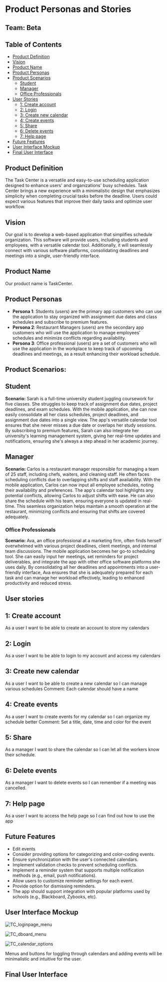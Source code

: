 # Product Personas and Stories

## Team: Beta

## Table of Contents

- [Product Definition](#product-definition)
- [Vision](#vision)
- [Product Name](#product-name)
- [Product Personas](#product-personas)
- [Product Scenarios](#product-scenarios)
  - [Student](#student)
  - [Manager](#manager)
  - [Office Professionals](#office-professionals)
- [User Stories](#user-stories)
   - [1: Create account](#1-create-account)
   - [2: Login](#2-login)
   - [3: Create new calendar](#3-create-new-calendar)
   - [4: Create events](#4-create-events)
   - [5: Share](#5-share)
   - [6: Delete events](#6-delete-events)
   - [7: Help page](#7-help-page)
- [Future Features](#future-features)
- [User Interface Mockup](#user-interface-Mockup)
- [Final User Interface](#final-user-interface)

 
## Product Definition

The Task Center is a versatile and easy-to-use scheduling application designed to enhance users' and organizations' busy schedules. Task Center brings a new experience with a minimalistic design that emphasizes simplicity when completing crucial tasks before the deadline. Users could expect various features that improve their daily tasks and optimize user workflow. 

## Vision

Our goal is to develop a web-based application that simplifies schedule organization. This software will provide users, including students and employees, with a versatile calendar tool. Additionally, it will seamlessly connect with various software platforms, consolidating deadlines and meetings into a single, user-friendly interface.

## Product Name

Our product name is TaskCenter.

## Product Personas

- **Persona 1**: Students (users) are the primary app customers who can use the application to stay organized with assignment due dates and class schedules and subscribe to premium features. 
- **Persona 2**:  Restaurant Managers (users) are the secondary app customers who will use the application to manage employees' schedules and minimize conflicts regarding availability. 
- **Persona 3**: Office professional (users) are a set of customers who will use the application in the workplace to keep track of upcoming deadlines and meetings, as a result enhancing their workload schedule.

## Product Scenarios:

## Student

**Scenario:** Sarah is a full-time university student juggling coursework for five classes. She struggles to keep track of assignment due dates, project deadlines, and exam schedules. With the mobile application, she can now easily consolidate all her class schedules, project deadlines, and assignment due dates into a single view. The app's versatile calendar tool ensures that she never misses a due date or overlaps her study sessions. By subscribing to premium features, Sarah can also integrate her university's learning management system, giving her real-time updates and notifications, ensuring she's always a step ahead in her academic journey.

## Manager

**Scenario:** Carlos is a restaurant manager responsible for managing a team of 25 staff, including chefs, waiters, and cleaning staff. He often faces scheduling conflicts due to overlapping shifts and staff availability. With the mobile application, Carlos can now input all employee schedules, noting their availability and preferences. The app's calendar tool highlights any potential conflicts, allowing Carlos to adjust shifts with ease. He can also share the schedule with his team, ensuring everyone is updated in real-time. This seamless organization helps maintain a smooth operation at the restaurant, minimizing conflicts and ensuring that shifts are covered adequately.

### Office Professionals

**Scenario:** Ava, an office professional at a marketing firm, often finds herself overwhelmed with various project deadlines, client meetings, and internal team discussions. The mobile application becomes her go-to scheduling tool. She can easily input her meetings, set reminders for project deliverables, and integrate the app with other office software platforms she uses daily. By consolidating all her deadlines and appointments into a user-friendly interface, Ava ensures that she is adequately prepared for each task and can manage her workload effectively, leading to enhanced productivity and reduced stress.

## User stories

## 1: Create account
As a user I want to be able to create an account to store my calendars

## 2: Login
As a user I want to be able to login to my account and access my calendars

## 3: Create new calendar
As a user I want to be able to create a new calendar so I can manage various schedules
Comment: Each calendar should have a name

## 4: Create events
As a user I want to create events for my calendar so I can organize my schedule better
Comment: Set a title, date, time and color for the event

## 5: Share
As a manager I want to share the calendar so I can let all the workers know their schedule.

## 6: Delete events
As a manager I want to delete events so I can remember if a meeting was cancelled.

## 7: Help page
As a user I want to access the help page so I can find out how to use the app


## Future Features

- Edit events
- Consider providing options for categorizing and color-coding events.
- Ensure synchronization with the user's connected calendars.
- Implement validation checks to prevent scheduling conflicts.
- Implement a reminder system that supports multiple notification methods (e.g., email, push notifications).
- Allow users to customize reminder settings for each event.
- Provide option for dismissing reminders.
- The app should support integration with popular platforms used by schools (e.g., Blackboard, Zybooks, etc).

## User Interface Mockup


![TC_loginpage_menu](https://github.com/Natalie-Zi/csci401w-sandbox/assets/143462357/dee6bb37-eb1f-410a-9c46-c1b409cb9b01)

![TC_dboard_menu](https://github.com/Natalie-Zi/csci401w-sandbox/assets/143462357/865e7881-1110-466f-9118-d0715ff147ac)

![TC_calendar_options](https://github.com/Natalie-Zi/csci401w-sandbox/assets/143462357/ced49bc6-56ac-45ba-923c-1d96276bf08e)

Menus and buttons for toggling through calendars and adding events will be minimalistic and intuitive for the user.

## Final User Interface
